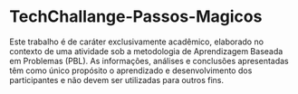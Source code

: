 # TechChallange-Passos-Magicos
Este trabalho é de caráter exclusivamente acadêmico, elaborado no contexto de uma atividade sob a metodologia de Aprendizagem Baseada em Problemas (PBL). As informações, análises e conclusões apresentadas têm como único propósito o aprendizado e desenvolvimento dos participantes e não devem ser utilizadas para outros fins.
